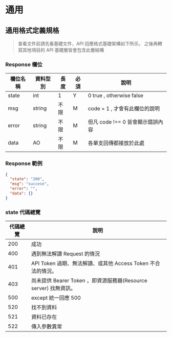 # 通用

## 通用格式定義規格

> 查看文件前請先看基礎文件，API 回應格式基礎架構如下所示。
> 之後再轉寫其他項目的 API 基礎層皆會包含此層結構

### Response 欄位

| 欄位名稱 | 資料型別 | 長度 | 必須 | 說明                             |
| -------- | -------- | ---- | ---- | -------------------------------- |
| state    | int      | 1    | Y    | 0 true , otherwise false         |
| msg      | string   | 不限 | M    | code = 1 , 才會有此欄位的說明    |
| error    | string   | 不限 | M    | 但凡 code !== 0 皆會顯示錯誤內容 |
| data     | AO       | 不限 | M    | 各單支回傳都接放於此處           |

### Response 範例

```json
{
  "state": "200",
  "msg": "succese",
  "error": "",
  "data": {}
}
```

### state 代碼總覽

| 代碼總覽 | 說明                                                             |
| -------- | ---------------------------------------------------------------- |
| 200      | 成功                                                             |
| 400      | 遇到無法解讀 Request 的情況                                      |
| 401      | API Token 過期、無法解讀、或其他 Access Token 不合法的情況。     |
| 403      | 尚未提供 Bearer Token ，即資源服務器(Resource server) 找無資訊。 |
| 500      | except 統一回應 500                                              |
| 520      | 找不到資料                                                       |
| 521      | 資料已存在                                                       |
| 522      | 傳入參數異常                                                     |
